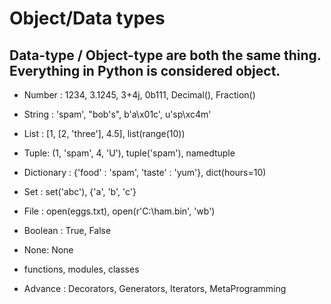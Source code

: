 # Object/Data types

## Data-type / Object-type are both the same thing. Everything in Python is considered object.

- Number : 1234, 3.1245, 3+4j, 0b111, Decimal(), Fraction()
- String : 'spam', "bob's", b'a\x01c', u'sp\xc4m'
- List : [1, [2, 'three'], 4.5], list(range(10))
- Tuple: (1, 'spam', 4, 'U'), tuple('spam'), namedtuple
- Dictionary : {'food' : 'spam', 'taste' : 'yum'}, dict(hours=10)
- Set : set('abc'), {'a', 'b', 'c'}

- File : open(eggs.txt), open(r'C:\ham.bin', 'wb')

- Boolean : True, False
- None: None
- functions, modules, classes

- Advance : Decorators, Generators, Iterators, MetaProgramming
